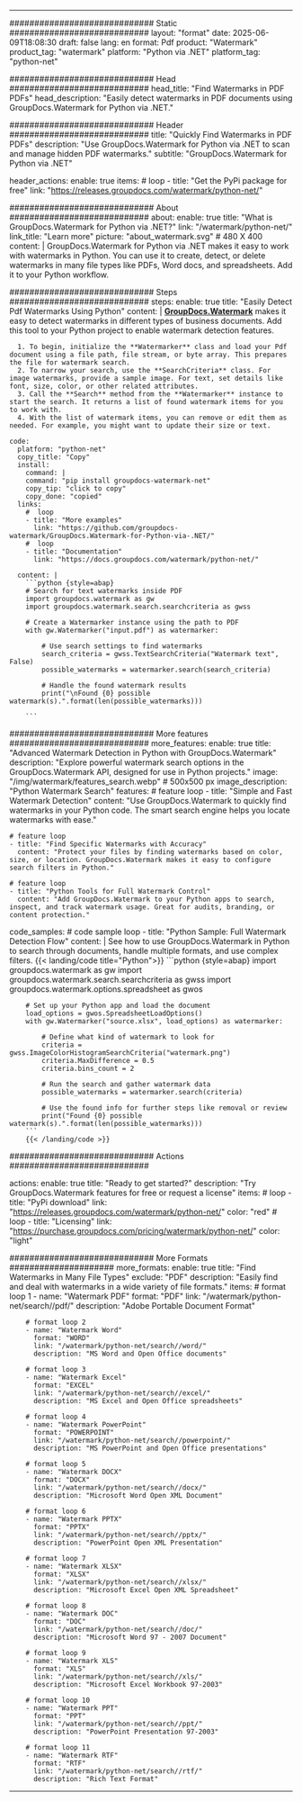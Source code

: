 
---
############################# Static ############################
layout: "format"
date:  2025-06-09T18:08:30
draft: false
lang: en
format: Pdf
product: "Watermark"
product_tag: "watermark"
platform: "Python via .NET"
platform_tag: "python-net"

############################# Head ############################
head_title: "Find Watermarks in PDF PDFs"
head_description: "Easily detect watermarks in PDF documents using GroupDocs.Watermark for Python via .NET."

############################# Header ############################
title: "Quickly Find Watermarks in PDF PDFs" 
description: "Use GroupDocs.Watermark for Python via .NET to scan and manage hidden PDF watermarks."
subtitle: "GroupDocs.Watermark for Python via .NET" 

header_actions:
  enable: true
  items:
    #  loop
    - title: "Get the PyPi package for free"
      link: "https://releases.groupdocs.com/watermark/python-net/"
      
############################# About ############################
about:
    enable: true
    title: "What is GroupDocs.Watermark for Python via .NET?"
    link: "/watermark/python-net/"
    link_title: "Learn more"
    picture: "about_watermark.svg" # 480 X 400
    content: |
       GroupDocs.Watermark for Python via .NET makes it easy to work with watermarks in Python. You can use it to create, detect, or delete watermarks in many file types like PDFs, Word docs, and spreadsheets. Add it to your Python workflow.

############################# Steps ############################
steps:
    enable: true
    title: "Easily Detect Pdf Watermarks Using Python"
    content: |
      **[GroupDocs.Watermark](https://products.groupdocs.com/watermark/python-net/)** makes it easy to detect watermarks in different types of business documents. Add this tool to your Python project to enable watermark detection features.
      
      1. To begin, initialize the **Watermarker** class and load your Pdf document using a file path, file stream, or byte array. This prepares the file for watermark search.
      2. To narrow your search, use the **SearchCriteria** class. For image watermarks, provide a sample image. For text, set details like font, size, color, or other related attributes.
      3. Call the **Search** method from the **Watermarker** instance to start the search. It returns a list of found watermark items for you to work with.
      4. With the list of watermark items, you can remove or edit them as needed. For example, you might want to update their size or text.
   
    code:
      platform: "python-net"
      copy_title: "Copy"
      install:
        command: |
        command: "pip install groupdocs-watermark-net"
        copy_tip: "click to copy"
        copy_done: "copied"
      links:
        #  loop
        - title: "More examples"
          link: "https://github.com/groupdocs-watermark/GroupDocs.Watermark-for-Python-via-.NET/"
        #  loop
        - title: "Documentation"
          link: "https://docs.groupdocs.com/watermark/python-net/"
          
      content: |
        ```python {style=abap}
        # Search for text watermarks inside PDF
        import groupdocs.watermark as gw
        import groupdocs.watermark.search.searchcriteria as gwss

        # Create a Watermarker instance using the path to PDF
        with gw.Watermarker("input.pdf") as watermarker:

            # Use search settings to find watermarks
            search_criteria = gwss.TextSearchCriteria("Watermark text", False)
            possible_watermarks = watermarker.search(search_criteria)

            # Handle the found watermark results
            print("\nFound {0} possible watermark(s).".format(len(possible_watermarks)))
       
        ```  

############################# More features ############################
more_features:
  enable: true
  title: "Advanced Watermark Detection in Python with GroupDocs.Watermark"
  description: "Explore powerful watermark search options in the GroupDocs.Watermark API, designed for use in Python projects."
  image: "/img/watermark/features_search.webp" # 500x500 px
  image_description: "Python Watermark Search"
  features:
    # feature loop
    - title: "Simple and Fast Watermark Detection"
      content: "Use GroupDocs.Watermark to quickly find watermarks in your Python code. The smart search engine helps you locate watermarks with ease."

    # feature loop
    - title: "Find Specific Watermarks with Accuracy"
      content: "Protect your files by finding watermarks based on color, size, or location. GroupDocs.Watermark makes it easy to configure search filters in Python."

    # feature loop
    - title: "Python Tools for Full Watermark Control"
      content: "Add GroupDocs.Watermark to your Python apps to search, inspect, and track watermark usage. Great for audits, branding, or content protection."
      
  code_samples:
    # code sample loop
    - title: "Python Sample: Full Watermark Detection Flow"
      content: |
        See how to use GroupDocs.Watermark in Python to search through documents, handle multiple formats, and use complex filters.
        {{< landing/code title="Python">}}
        ```python {style=abap}
        import groupdocs.watermark as gw
        import groupdocs.watermark.search.searchcriteria as gwss
        import groupdocs.watermark.options.spreadsheet as gwos

        # Set up your Python app and load the document
        load_options = gwos.SpreadsheetLoadOptions()
        with gw.Watermarker("source.xlsx", load_options) as watermarker:

            # Define what kind of watermark to look for
            criteria = gwss.ImageColorHistogramSearchCriteria("watermark.png")
            criteria.MaxDifference = 0.5
            criteria.bins_count = 2

            # Run the search and gather watermark data
            possible_watermarks = watermarker.search(criteria)

            # Use the found info for further steps like removal or review
            print("Found {0} possible watermark(s).".format(len(possible_watermarks)))        
        ```
        {{< /landing/code >}}


############################# Actions ############################

actions:
  enable: true
  title: "Ready to get started?"
  description: "Try GroupDocs.Watermark features for free or request a license"
  items:
    #  loop
    - title: "PyPi download"
      link: "https://releases.groupdocs.com/watermark/python-net/"
      color: "red"
        #  loop
    - title: "Licensing"
      link: "https://purchase.groupdocs.com/pricing/watermark/python-net/"
      color: "light"


############################# More Formats #####################
more_formats:
    enable: true
    title: "Find Watermarks in Many File Types"
    exclude: "PDF"
    description: "Easily find and deal with watermarks in a wide variety of file formats."
    items: 
        # format loop 1
        - name: "Watermark PDF"
          format: "PDF"
          link: "/watermark/python-net/search//pdf/"
          description: "Adobe Portable Document Format"

        # format loop 2
        - name: "Watermark Word"
          format: "WORD"
          link: "/watermark/python-net/search//word/"
          description: "MS Word and Open Office documents"
          
        # format loop 3
        - name: "Watermark Excel"
          format: "EXCEL"
          link: "/watermark/python-net/search//excel/"
          description: "MS Excel and Open Office spreadsheets"

        # format loop 4
        - name: "Watermark PowerPoint"
          format: "POWERPOINT"
          link: "/watermark/python-net/search//powerpoint/"
          description: "MS PowerPoint and Open Office presentations"

        # format loop 5
        - name: "Watermark DOCX"
          format: "DOCX"
          link: "/watermark/python-net/search//docx/"
          description: "Microsoft Word Open XML Document"
          
        # format loop 6
        - name: "Watermark PPTX"
          format: "PPTX"
          link: "/watermark/python-net/search//pptx/"
          description: "PowerPoint Open XML Presentation"
          
        # format loop 7
        - name: "Watermark XLSX"
          format: "XLSX"
          link: "/watermark/python-net/search//xlsx/"
          description: "Microsoft Excel Open XML Spreadsheet"

        # format loop 8
        - name: "Watermark DOC"
          format: "DOC"
          link: "/watermark/python-net/search//doc/"
          description: "Microsoft Word 97 - 2007 Document"

        # format loop 9
        - name: "Watermark XLS"
          format: "XLS"
          link: "/watermark/python-net/search//xls/"
          description: "Microsoft Excel Workbook 97-2003"

        # format loop 10
        - name: "Watermark PPT"
          format: "PPT"
          link: "/watermark/python-net/search//ppt/"
          description: "PowerPoint Presentation 97-2003"

        # format loop 11
        - name: "Watermark RTF"
          format: "RTF"
          link: "/watermark/python-net/search//rtf/"
          description: "Rich Text Format"

---